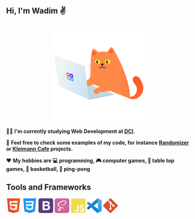 ## Hi, I'm Wadim :v:

<p align="center">
  <img src="cat-programmer.gif" width="250" height="265"/>
</p>

:man_student: **I'm currently studying Web Development at [DCI](https://digitalcareerinstitute.org/).**

:briefcase: **Feel free to check some examples of my code, for instance [Randomizer](https://sempris.github.io/civ_randomizer/) or [Kleimann Cafe](https://sempris.github.io/cafe-kleimann/) projects.**

:hearts: **My hobbies are :computer: programming, :video_game: computer games, :game_die: table top games, :basketball: basketball, :ping_pong: ping-pong**

## Tools and Frameworks

<img src="html.png" width="40" height="40"/> <img src="css.png" width="40" height="40"/> <img src="bootstrap.png" width="40" height="40"/> <img src="sass.png" width="40" height="40"/> <img src="js.png" width="40" height="40"/> <img src="vscode.png" width="40" height="40"/> <img src="git.png" width="40" height="40"/>
